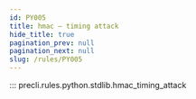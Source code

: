 ```yaml
---
id: PY005
title: hmac — timing attack
hide_title: true
pagination_prev: null
pagination_next: null
slug: /rules/PY005
---
```


::: precli.rules.python.stdlib.hmac_timing_attack
